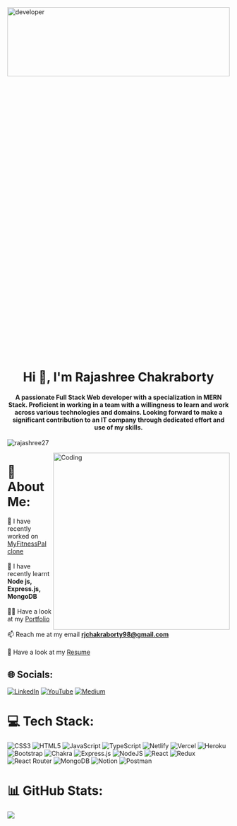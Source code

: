 <img align="center" alt="developer" width="100%" height="20%" src="https://media.giphy.com/media/L1R1tvI9svkIWwpVYr/giphy.gif">
<h1 align="center">Hi 👋, I'm Rajashree Chakraborty</h1>
<h4 align="center">A passionate Full Stack Web developer with a specialization in MERN Stack. Proficient in working in a team with a willingness to learn and work across various technologies and domains. Looking forward to make a significant contribution to an IT company through dedicated effort and use of my skills.</h4>



<p align="left"> <img src="https://komarev.com/ghpvc/?username=rajashree27&label=Profile%20views&color=0e75b6&style=flat" alt="rajashree27" /> </p>

<img align="right" alt="Coding" width="400" src="https://images.unsplash.com/photo-1542831371-29b0f74f9713?ixlib=rb-1.2.1&ixid=MnwxMjA3fDB8MHxwaG90by1wYWdlfHx8fGVufDB8fHx8&auto=format&fit=crop&w=1170&q=80">

# 💫 About Me:
🔭 I have recently worked on [MyFitnessPal clone](https://myfitnesspal-clone.netlify.app/)<br><br>🌱 I have recently learnt **Node js, Express.js, MongoDB**<br><br>👨‍💻 Have a look at my [Portfolio](https://portfolio-rajashree-chakraborty.vercel.app/)<br><br>📫 Reach me at my email **rjchakraborty98@gmail.com**<br><br>📄 Have a look at my [Resume](https://drive.google.com/file/d/11SBwXhX-EoCB9AiLNFpr7uSvmVpu06F-/view?usp=sharing)


## 🌐 Socials:
[![LinkedIn](https://img.shields.io/badge/LinkedIn-%230077B5.svg?logo=linkedin&logoColor=white)](https://www.linkedin.com/in/rajashree-chakraborty-715a631b8) [![YouTube](https://img.shields.io/badge/YouTube-%23FF0000.svg?logo=YouTube&logoColor=white)](https://www.youtube.com/channel/UC4X_hDzbhY88Ntk3uHyZvow) [![Medium](https://img.shields.io/badge/Medium-12100E?logo=medium&logoColor=white)](https://medium.com/@rjchakraborty98)

# 💻 Tech Stack:
![CSS3](https://img.shields.io/badge/css3-%231572B6.svg?style=for-the-badge&logo=css3&logoColor=white) ![HTML5](https://img.shields.io/badge/html5-%23E34F26.svg?style=for-the-badge&logo=html5&logoColor=white) ![JavaScript](https://img.shields.io/badge/javascript-%23323330.svg?style=for-the-badge&logo=javascript&logoColor=%23F7DF1E) ![TypeScript](https://img.shields.io/badge/typescript-%23007ACC.svg?style=for-the-badge&logo=typescript&logoColor=white) ![Netlify](https://img.shields.io/badge/netlify-%23000000.svg?style=for-the-badge&logo=netlify&logoColor=#00C7B7) ![Vercel](https://img.shields.io/badge/vercel-%23000000.svg?style=for-the-badge&logo=vercel&logoColor=white)  ![Heroku](https://img.shields.io/badge/heroku-%23430098.svg?style=for-the-badge&logo=heroku&logoColor=white) ![Bootstrap](https://img.shields.io/badge/bootstrap-%23563D7C.svg?style=for-the-badge&logo=bootstrap&logoColor=white) ![Chakra](https://img.shields.io/badge/chakra-%234ED1C5.svg?style=for-the-badge&logo=chakraui&logoColor=white) ![Express.js](https://img.shields.io/badge/express.js-%23404d59.svg?style=for-the-badge&logo=express&logoColor=%2361DAFB) ![NodeJS](https://img.shields.io/badge/node.js-6DA55F?style=for-the-badge&logo=node.js&logoColor=white) ![React](https://img.shields.io/badge/react-%2320232a.svg?style=for-the-badge&logo=react&logoColor=%2361DAFB) ![Redux](https://img.shields.io/badge/redux-%23593d88.svg?style=for-the-badge&logo=redux&logoColor=white) ![React Router](https://img.shields.io/badge/React_Router-CA4245?style=for-the-badge&logo=react-router&logoColor=white) ![MongoDB](https://img.shields.io/badge/MongoDB-%234ea94b.svg?style=for-the-badge&logo=mongodb&logoColor=white) ![Notion](https://img.shields.io/badge/Notion-%23000000.svg?style=for-the-badge&logo=notion&logoColor=white) ![Postman](https://img.shields.io/badge/Postman-FF6C37?style=for-the-badge&logo=postman&logoColor=white)
# 📊 GitHub Stats:

![](https://github-readme-streak-stats.herokuapp.com/?user=rajashree27&theme=dark&hide_border=false)<br/>


